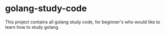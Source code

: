 golang-study-code
=================

This project contains all golang study code, for beginner's who would like to learn how to study golang.

